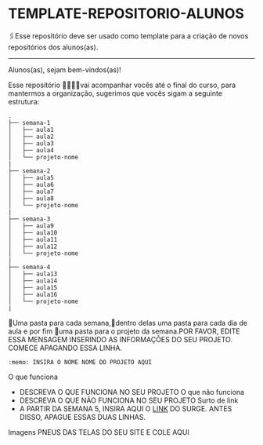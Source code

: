 # TEMPLATE-REPOSITORIO-ALUNOS

:paperclips:Esse repositório deve ser usado como template para a criação de novos repositórios dos alunos(as).


---

Alunos(as), sejam bem-vindos(as)!

Esse repositório :woman_technologist::man_technologist:vai acompanhar vocês até o final do curso, para mantermos a organização, sugerimos que vocês sigam a seguinte estrutura:

```
.
├── semana-1 
│   ├── aula1
│   ├── aula2
│   ├── aula3
│   ├── aula4
│   └── projeto-nome
|
├── semana-2
│   ├── aula5
│   ├── aula6
│   ├── aula7
│   ├── aula8
│   └── projeto-nome
|
├── semana-3
│   ├── aula9
│   ├── aula10
│   ├── aula11
│   ├── aula12
│   └── projeto-nome
|
├── semana-4
│   ├── aula13
│   ├── aula14
│   ├── aula15
│   ├── aula16
│   └── projeto-nome
|
```

 :file_folder:Uma pasta para cada semana,:file_folder:dentro delas uma pasta para cada dia de aula e por fim :file_folder:uma pasta para o projeto da semana.POR FAVOR, EDITE ESSA MENSAGEM INSERINDO AS INFORMAÇÕES DO SEU PROJETO. COMECE APAGANDO ESSA LINHA.

	:memo: INSIRA O NOME NOME DO PROJETO AQUI
O que funciona
- DESCREVA O QUE FUNCIONA NO SEU PROJETO
O que não funciona
- DESCREVA O QUE NÃO FUNCIONA NO SEU PROJETO
Surto de link
- A PARTIR DA SEMANA 5, INSIRA AQUI O [LINK](https://github.com/louisejaqdev/template-repositorio-alunos/edit/master/README.md) DO SURGE. ANTES DISSO, APAGUE ESSAS DUAS LINHAS.

Imagens
PNEUS DAS TELAS DO SEU SITE E COLE AQUI

